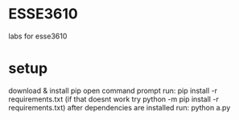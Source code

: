# ESSE3610
labs for esse3610

# setup
download & install pip
open command prompt
run: pip install -r requirements.txt (if that doesnt work try python -m pip install -r requirements.txt)
after dependencies are installed run: python a.py

